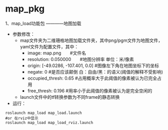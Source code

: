 # map_pkg

1、map_load功能包 ————地图加载
- 参数修改：
    - map文件夹为二维珊格地图加载文件夹，其中png/pgm文件为地图文件，yaml文件为配置文件，其中：
        - image: map.png　　#文件名
        - resolution: 0.050000　　#地图分辨率 单位：米/像素
        - origin: [-49.0286, -107.401, 0.0]   #图像左下角在地图坐标下的坐标
        - negate: 0    #是否应该颠倒 白：自由/黑：的语义(阈值的解释不受影响)
        - occupied_thresh: 0.65   #占用概率大于此阈值的像素被认为已完全占用
        - free_thresh: 0.196   #用率小于此阈值的像素被认为是完全空闲的
    - launch文件中的tf转换参数为不同frame的静态转换
- 运行：
```
roslaunch map_load map_load.launch 
#or 在rviz中显示
roslaunch map_load map_load_rviz.launch 
```


